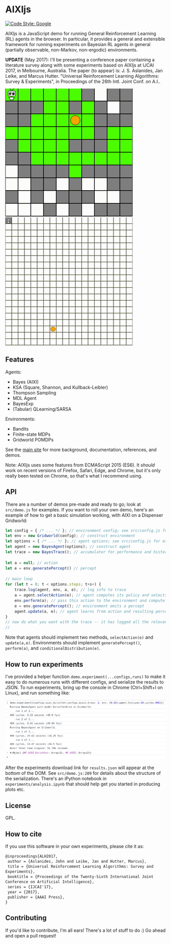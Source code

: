 # AIXIjs

[![Code Style: Google](https://img.shields.io/badge/code%20style-google-blueviolet.svg)](https://github.com/google/gts)


AIXIjs is a JavaScript demo for running General Reinforcement Learning (RL) agents in the browser. In particular, it provides a general and extensible framework for running experiments on Bayesian RL agents in general (partially observable, non-Markov, non-ergodic) environments.

**UPDATE** (May 2017): I'll be presenting a conference paper containing a literature survey along with some experiments based on AIXIjs at IJCAI 2017, in Melbourne, Australia. The paper (to appear) is: J. S. Aslanides, Jan Leike, and Marcus Hutter. "Universal Reinforcement Learning Algorithms: Survey & Experiments", in Proceedings of the 26th Intl. Joint Conf. on A.I..

![](assets/aixi.gif) ![](assets/ksa.gif)

## Features
Agents:
- Bayes (AIXI)
- KSA (Square, Shannon, and Kullback-Leibler)
- Thompson Sampling
- MDL Agent
- BayesExp
- (Tabular) QLearning/SARSA

Environments:
- Bandits
- Finite-state MDPs
- Gridworld POMDPs

See the [main site](http://aslanides.io/aixijs) for more background, documentation, references, and demos.

Note: AIXIjs uses some features from ECMAScript 2015 (ES6). It *should* work on recent versions of Firefox, Safari, Edge, and Chrome, but it's only really been tested on Chrome, so that's what I recommend using.

## API
There are a number of demos pre-made and ready to go; look at `src/demo.js` for examples. If you want to roll your own demo, here's an example of how to get a basic simulation working, with AIXI on a Dispenser Gridworld:

```javascript
let config = { /* ... */ }; // environment config; see src/config.js for examples
let env = new Gridworld(config); // construct environment
let options = { /* ... */ }; // agent options; see src/config.js for examples
let agent = new BayesAgent(options); // construct agent
let trace = new BayesTrace(); // accumulator for performance and history

let a = null; // action
let e = env.generatePercept() // percept

// main loop
for (let t = 0; t < options.steps; t+s+) {
	trace.log(agent, env, a, e); // log info to trace
	a = agent.selectAction(e); // agent computes its policy and selects an action
	env.perform(a); // pass this action to the environment and compute dynamics
	e = env.generatePercept(); // environment emits a percept
	agent.update(a, e); // agent learns from action and resulting percept
}
// now do what you want with the trace -- it has logged all the relevant data
//
```

Note that agents should implement two methods, `selectAction(e)` and `update(a,e)`. Environments should implement `generatePercept()`, `perform(a)`, and `conditionalDistribution(e)`.

## How to run experiments

I've provided a helper function `demo.experiment(...configs,runs)` to make it easy to do numerous runs with different configs, and serialize the results to JSON. To run experiments, bring up the console in Chrome (Ctrl+Shift+I on Linux), and run something like:

![Experiment](/assets/experiment.png)

After the experiments  download link for `results.json` will appear at the bottom of the DOM. See `src/demo.js:209` for details about the structure of the serialization. There's an iPython notebook in `experiments/analysis.ipynb` that should help get you started in producing plots etc.

## License
GPL.

## How to cite

If you use this software in your own experiments, please cite it as:

```
@inproceedings{ALH2017,
 author = {Aslanides, John and Leike, Jan and Hutter, Marcus},
 title = {Universal Reinforcement Learning Algorithms: Survey and Experiments},
 booktitle = {Proceedings of the Twenty-Sixth International Joint Conference on Artificial Intelligence},
 series = {IJCAI'17},
 year = {2017},
 publisher = {AAAI Press},
}
```

## Contributing

If you'd like to contribute, I'm all ears! There's a lot of stuff to do :) Go ahead and open a pull request!
